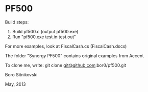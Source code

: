 PF500
=====

Build steps:
  1. Build pf500.c (output pf500.exe)
  2. Run "pf500.exe test.in test.out"

For more examples, look at FiscalCash.cs (FiscalCash.docx)

The folder "Synergy PF500" contains original examples from Accent

To clone me, write: git clone git@github.com:bor0/pf500.git

Boro Sitnikovski

May, 2013